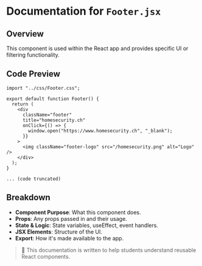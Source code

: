 # Documentation for `Footer.jsx`

## Overview

This component is used within the React app and provides specific UI or filtering functionality.

## Code Preview

```
import "../css/Footer.css";

export default function Footer() {
  return (
    <div
      className="footer"
      title="homesecurity.ch"
      onClick={() => {
        window.open("https://www.homesecurity.ch", "_blank");
      }}
    >
      <img className="footer-logo" src="/homesecurity.png" alt="Logo" />
    </div>
  );
}

... (code truncated)
```

## Breakdown

- **Component Purpose**: What this component does.
- **Props**: Any props passed in and their usage.
- **State & Logic**: State variables, useEffect, event handlers.
- **JSX Elements**: Structure of the UI.
- **Export**: How it's made available to the app.

> 🧠 This documentation is written to help students understand reusable React components.
